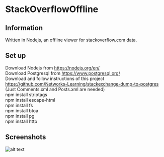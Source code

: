 # StackOverflowOffline
## Information
Written in Nodejs, an offline viewer for stackoverflow.com data.
## Set up
Download Nodejs from https://nodejs.org/en/<br>
Download Postgresql from https://www.postgresql.org/<br>
Download and follow instructions of this project https://github.com/Networks-Learning/stackexchange-dump-to-postgres (Just Comments.xml and Posts.xml are needed)<br>
npm install striptags<br>
npm install escape-html<br>
npm install fs<br>
npm install btoa<br>
npm install pg<br>
npm install http<br>
## Screenshots
![alt text](https://i.imgur.com/iuKJyMk.png)<br>
